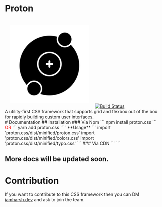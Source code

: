 # Proton
<img src="assets/proton_logo.png" style="width:50%;margin:1rem;">
<a href="#"><img src="https://img.shields.io/travis/tailwindcss/tailwindcss/master.svg" alt="Build Status"></a>
<br>
A utility-first CSS framework that supports grid and flexbox out of the box for rapidly building custom user interfaces. 
<br>
# Documentation
## Installation
### Via Npm
```
npm install proton.css
```
<span style="color:red;">OR</span>
```
yarn add proton.css
````
**Usage**
```
import 'proton.css/dist/minified/proton.css'
import 'proton.css/dist/minified/colors.css'
import 'proton.css/dist/minified/typo.css'
```
### Via CDN
```
<link rel="stylesheet" href="https://unpkg.com/proton.css@1.0.1/dist/minified/proton.css">
<link rel="stylesheet" href="https://unpkg.com/proton.css@1.0.1/dist/minified/colors.css">
<link rel="stylesheet" href="https://unpkg.com/proton.css@1.0.1/dist/minified/typo.css">
```

## More docs will be updated soon.

# Contribution
If you want to contribute to this CSS framework then you can DM <a href="https://instagram.com/iamharsh.dev">iamharsh.dev</a> and ask to join the team.
